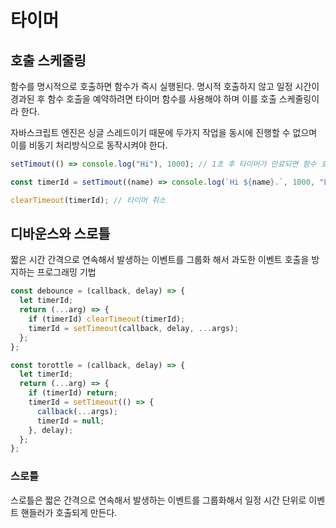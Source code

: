 # 타이머

## 호출 스케줄링

함수를 명시적으로 호출하면 함수가 즉시 실행된다.
명시적 호출하지 않고 일정 시간이 경과된 후 함수 호출을 예약하려면 타이머 함수를 사용해야 하며 이를 호출 스케줄링이라 한다.

자바스크립트 엔진은 싱글 스레드이기 때문에 두가지 작업을 동시에 진행할 수 없으며 이를 비동기 처리방식으로 동작시켜야 한다.

```js
setTimout(() => console.log("Hi"), 1000); // 1초 후 타이머가 만료되면 함수 호출

const timerId = setTimout((name) => console.log(`Hi ${name}.`, 1000, "Lee")); // 콜백함수에 Lee가 인수로 등록된다.

clearTimeout(timerId); // 타이머 취소
```

## 디바운스와 스로틀

짧은 시간 간격으로 연속해서 발생하는 이벤트를 그룹화 해서 과도한 이벤트 호출을 방지하는 프로그래밍 기법

```js
const debounce = (callback, delay) => {
  let timerId;
  return (...arg) => {
    if (timerId) clearTimeout(timerId);
    timerId = setTimeout(callback, delay, ...args);
  };
};

const torottle = (callback, delay) => {
  let timerId;
  return (...arg) => {
    if (timerId) return;
    timerId = setTimeout(() => {
      callback(...args);
      timerId = null;
    }, delay);
  };
};
```

### 스로틀

스로틀은 짧은 간격으로 연속해서 발생하는 이벤트를 그룹화해서 일정 시간 단위로 이벤트 핸들러가 호출되게 만든다.
